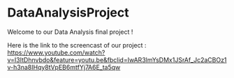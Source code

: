 # DataAnalysisProject

Welcome to our Data Analysis final project !

Here is the link to the screencast of our project : https://www.youtube.com/watch?v=I3ItDhnvbdo&feature=youtu.be&fbclid=IwAR3lmYsDMx1JSrAf_Jc2aCBOz1v-h3na8IHqy8tVpEB6mtfYj7A6E_ta5qw
